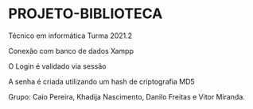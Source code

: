 # PROJETO-BIBLIOTECA
Técnico em informática Turma 2021.2

Conexão com banco de dados Xampp

O Login é validado via sessão

A senha é criada utilizando um hash de criptografia MD5

Grupo: Caio Pereira, Khadija Nascimento, Danilo Freitas e Vitor Miranda.
